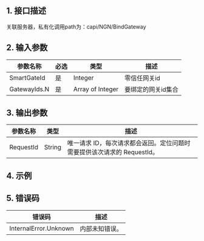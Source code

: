 ## 1. 接口描述




关联服务器，私有化调用path为：capi/NGN/BindGateway

## 2. 输入参数


| 参数名称 | 必选 | 类型 | 描述 |
|---------|---------|---------|---------|
| SmartGateId | 是 | Integer | 零信任网关id |
| GatewayIds.N | 是 | Array of Integer | 要绑定的网关id集合 |

## 3. 输出参数

| 参数名称 | 类型 | 描述 |
|---------|---------|---------|
| RequestId | String | 唯一请求 ID，每次请求都会返回。定位问题时需要提供该次请求的 RequestId。|

## 4. 示例












## 5. 错误码


| 错误码 | 描述 |
|---------|---------|
| InternalError.Unknown | 内部未知错误。 |
